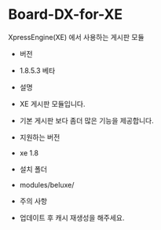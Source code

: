 # Board-DX-for-XE

XpressEngine(XE) 에서 사용하는 게시판 모듈

* 버전
 * 1.8.5.3 베타 

* 설명
 * XE 게시판 모듈입니다.
 * 기본 게시판 보다 좀더 많은 기능을 제공합니다.

* 지원하는 버전
 * xe 1.8

* 설치 폴더
 * modules/beluxe/

* 주의 사항
 * 업데이트 후 캐시 재생성을 해주세요.
